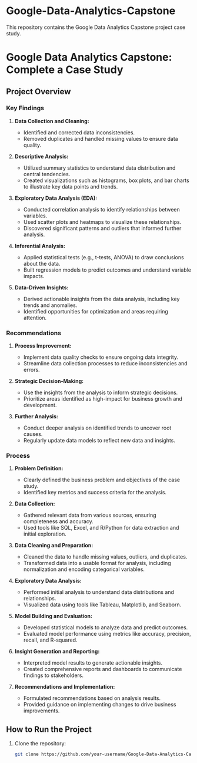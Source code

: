 # Google-Data-Analytics-Capstone
This repository contains the Google Data Analytics Capstone project case study.

# Google Data Analytics Capstone: Complete a Case Study

## Project Overview

### Key Findings
1. **Data Collection and Cleaning:**
   - Identified and corrected data inconsistencies.
   - Removed duplicates and handled missing values to ensure data quality.

2. **Descriptive Analysis:**
   - Utilized summary statistics to understand data distribution and central tendencies.
   - Created visualizations such as histograms, box plots, and bar charts to illustrate key data points and trends.

3. **Exploratory Data Analysis (EDA):**
   - Conducted correlation analysis to identify relationships between variables.
   - Used scatter plots and heatmaps to visualize these relationships.
   - Discovered significant patterns and outliers that informed further analysis.

4. **Inferential Analysis:**
   - Applied statistical tests (e.g., t-tests, ANOVA) to draw conclusions about the data.
   - Built regression models to predict outcomes and understand variable impacts.

5. **Data-Driven Insights:**
   - Derived actionable insights from the data analysis, including key trends and anomalies.
   - Identified opportunities for optimization and areas requiring attention.

### Recommendations
1. **Process Improvement:**
   - Implement data quality checks to ensure ongoing data integrity.
   - Streamline data collection processes to reduce inconsistencies and errors.

2. **Strategic Decision-Making:**
   - Use the insights from the analysis to inform strategic decisions.
   - Prioritize areas identified as high-impact for business growth and development.

3. **Further Analysis:**
   - Conduct deeper analysis on identified trends to uncover root causes.
   - Regularly update data models to reflect new data and insights.

### Process
1. **Problem Definition:**
   - Clearly defined the business problem and objectives of the case study.
   - Identified key metrics and success criteria for the analysis.

2. **Data Collection:**
   - Gathered relevant data from various sources, ensuring completeness and accuracy.
   - Used tools like SQL, Excel, and R/Python for data extraction and initial exploration.

3. **Data Cleaning and Preparation:**
   - Cleaned the data to handle missing values, outliers, and duplicates.
   - Transformed data into a usable format for analysis, including normalization and encoding categorical variables.

4. **Exploratory Data Analysis:**
   - Performed initial analysis to understand data distributions and relationships.
   - Visualized data using tools like Tableau, Matplotlib, and Seaborn.

5. **Model Building and Evaluation:**
   - Developed statistical models to analyze data and predict outcomes.
   - Evaluated model performance using metrics like accuracy, precision, recall, and R-squared.

6. **Insight Generation and Reporting:**
   - Interpreted model results to generate actionable insights.
   - Created comprehensive reports and dashboards to communicate findings to stakeholders.

7. **Recommendations and Implementation:**
   - Formulated recommendations based on analysis results.
   - Provided guidance on implementing changes to drive business improvements.

## How to Run the Project
1. Clone the repository:
   ```bash
   git clone https://github.com/your-username/Google-Data-Analytics-Capstone.git
